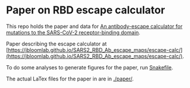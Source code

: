 # Paper on RBD escape calculator
This repo holds the paper and data for [An antibody-escape calculator for mutations to the SARS-CoV-2 receptor-binding domain](https://www.biorxiv.org/content/10.1101/2021.12.04.471236v1).

Paper describing the escape calculator at [https://jbloomlab.github.io/SARS2_RBD_Ab_escape_maps/escape-calc/](https://jbloomlab.github.io/SARS2_RBD_Ab_escape_maps/escape-calc/).

To do some analyses to generate figures for the paper, run [Snakefile](Snakefile).

The actual LaTex files for the paper in are in [./paper/](paper).
